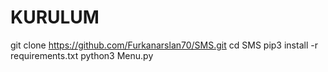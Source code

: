 # KURULUM
git clone https://github.com/Furkanarslan70/SMS.git cd SMS pip3 install -r requirements.txt python3 Menu.py
